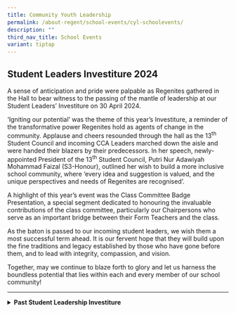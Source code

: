 ```yaml
---
title: Community Youth Leadership
permalink: /about-regent/school-events/cyl-schoolevents/
description: ""
third_nav_title: School Events
variant: tiptap
---
```

<h2><strong>Student Leaders Investiture 2024</strong></h2>
<p>A sense of anticipation and pride were palpable as Regenites gathered
in the Hall to bear witness to the passing of the mantle of leadership
at our Student Leaders’ Investiture on 30 April 2024.</p>
<p>‘Igniting our potential’ was the theme of this year’s Investiture, a reminder
of the transformative power Regenites hold as agents of change in the community.
Applause and cheers resounded through the hall as the 13<sup>th</sup> Student
Council and incoming CCA Leaders marched down the aisle and were handed
their blazers by their predecessors. In her speech, newly-appointed President
of the 13<sup>th</sup> Student Council, Putri Nur Adawiyah Mohammad Faizal
(S3-Honour), outlined her wish to build a more inclusive school community,
where ‘every idea and suggestion is valued, and the unique perspectives
and needs of Regenites are recognised’.</p>
<p>A highlight of this year’s event was the Class Committee Badge Presentation,
a special segment dedicated to honouring the invaluable contributions of
the class committee, particularly our Chairpersons who serve as an important
bridge between their Form Teachers and the class.</p>
<p>As the baton is passed to our incoming student leaders, we wish them a
most successful term ahead. It is our fervent hope that they will build
upon the fine traditions and legacy established by those who have gone
before them, and to lead with integrity, compassion, and vision.</p>
<p>Together, may we continue to blaze forth to glory and let us harness the
boundless potential that lies within each and every member of our school
community!</p>
<hr>
<div data-type="detailGroup" class="isomer-accordion-group isomer-accordion isomer-accordion-white">
<details class="isomer-details">
<summary><strong>Past Student Leadership Investiture</strong>
</summary>
<div data-type="detailsContent" class="isomer-details-content">
<p></p>
<h2><strong>Student Leadership Investiture 2023</strong></h2>
<div class="isomer-image-wrapper">
<img style="width: 100%" height="auto" width="100%" alt="" src="/images/School%20Events/CYL/StuLeadrInvesti2023-1.png">
</div>
<p>A new legacy begins…</p>
<p>Today marks the symbolic handover of the baton from the 12th to the 13th
Student Council and CCA Leaders. As part of the Student Leaders investiture,
the Performing Arts CCAs also showcased their recent SYF performances to
great applause and admiration from the audience.</p>
<div class="isomer-image-wrapper">
<img style="width: 100%" height="auto" width="100%" alt="" src="/images/School%20Events/CYL/StuLeadrInvesti2023-2.png">
</div>
<div class="isomer-image-wrapper">
<img style="width: 100%" height="auto" width="100%" alt="" src="/images/School%20Events/CYL/StuLeadrInvesti2023-3.png">
</div>
<p>As our new Student Leaders step up to the mantle, we wish them all the
best in their upcoming term and may they continue the fine traditions and
legacy that their seniors have left behind.</p>
<p>Blaze forth to glory!</p>
</div>
</details>
</div>
<p></p>
